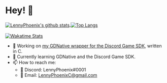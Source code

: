 # Hey! 👋

<!--
**LennyPhoenix/LennyPhoenix** is a ✨ _special_ ✨ repository because its `README.md` (this file) appears on your GitHub profile.

Here are some ideas to get you started:

- 👯 I’m looking to collaborate on ...
- 🤔 I’m looking for help with ...
- 💬 Ask me about ...
- 📫 How to reach me: ...
- 😄 Pronouns: ...
- ⚡ Fun fact: ...
-->

<a href="https://github.com/anuraghazra/github-readme-stats">
  <img align="center" src="https://github-readme-stats.vercel.app/api?username=LennyPhoenix&bg_color=40,0F2027,203A43,2C5364&title_color=ffe&text_color=ede&show_icons=true&include_all_commits=true&count_private=true)](https://github.com/anuraghazra/github-readme-stats" alt="LennyPhoenix's github stats" />
</a>

<a href="https://github.com/anuraghazra/github-readme-stats">
  <img align="center" src="https://github-readme-stats.vercel.app/api/top-langs/?username=LennyPhoenix&bg_color=40,0F2027,203A43,2C5364&title_color=ffe&text_color=fef&layout=compact" alt="Top Langs" />
</a>

<br/>
<br/>

<a href="https://github.com/anuraghazra/github-readme-stats">
  <img src="https://github-readme-stats.vercel.app/api/wakatime?username=LennyPhoenix&bg_color=40,0F2027,203A43,2C5364&title_color=ffe&text_color=fef&layout=default)](https://github.com/anuraghazra/github-readme-stats" alt="Wakatime Stats" />
</a>

<!--
[![Anurag's github stats](https://github-readme-stats.vercel.app/api?username=LennyPhoenix&bg_color=40,0F2027,203A43,2C5364&title_color=f8f&text_color=ede&show_icons=true&include_all_commits=true&count_private=true)](https://github.com/anuraghazra/github-readme-stats)

[![Top Langs](https://github-readme-stats.vercel.app/api/top-langs/?username=LennyPhoenix&bg_color=40,0F2027,203A43,2C5364&title_color=f8f&text_color=ede&layout=compact)](https://github.com/anuraghazra/github-readme-stats)

[![Wakatime Stats](https://github-readme-stats.vercel.app/api/wakatime?username=LennyPhoenix&bg_color=40,0F2027,203A43,2C5364&title_color=f8f&text_color=ede)](https://github.com/anuraghazra/github-readme-stats)
-->

- 🔭 Working on [my GDNative wrapper for the Discord Game SDK](https://github.com/LennyPhoenix/GodotDiscordSDK), written in C.
- 🌱 Currently learning GDNative and the Discord Game SDK.
- 📫 How to reach me:
  - 💬 Discord: LennyPhoenix#0001
  - 📧 Email: LennyPhoenixC@gmail.com
